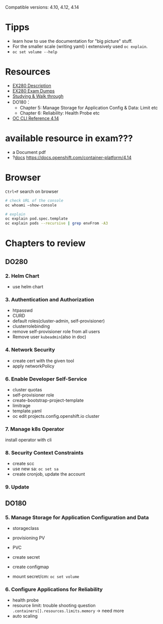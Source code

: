
Compatible versions: 4.10, 4.12, 4.14

# Tipps
- learn how to use the documentation for "big picture" stuff. 
- For the smaller scale (writing yaml) i extensively used `oc explain`. 
- `oc set volume --help`

# Resources
- [EX280 Description](https://www.redhat.com/en/services/training/red-hat-certified-openshift-administrator-exam)
- [EX280 Exam Dumps](https://github.com/bugbiteme/EX280-study/tree/main)
- [Studying & Walk through](https://www.youtube.com/watch?v=nLhBrjhQRe8&ab_channel=Cloudlearning)
- DO180：
    - Chapter 5: Manage Storage for Application Config & Data: Limit etc
    - Chapter 6: Reliability: Health Probe etc
- [OC CLI Reference 4.14](https://docs.redhat.com/en/documentation/red_hat_build_of_microshift/4.14/html/cli_tools/microshift-oc-cli-commands)

# available resource in exam???
- a Document pdf
- ?[docs](https://docs.redhat.com/en/documentation/openshift_container_platform/4.14)
https://docs.openshift.com/container-platform/4.14

# Browser
`Ctrl+F` search on browser


```bash
# check URL of the console
oc whoami —show-console

# explain
oc explain pod.spec.template
oc explain pods --recursive | grep envFrom -A3
```

# Chapters to review
## DO280

### 2. Helm Chart
- use helm chart

### 3. Authentication and Authorization
- htpasswd
- CURD
- default roles(cluster-admin, self-provisioner)
- clusterrolebinding
- remove self-provisioner role from all users
- Remove user `kubeadmin`(also in doc)


### 4. Network Security
- create cert with the given tool
- apply networkPolicy

### 6. Enable Developer Self-Service
- cluster quotas
- self-provisioner role
- create-bootstrap-project-template
- limitrage 
- template.yaml
- oc edit projects.config.openshift.io cluster

### 7. Manage k8s Operator
install operator with cli


### 8. Security Context Constraints
- create scc
- use new sa: `oc set sa`
- create cronjob, update the account

### 9. Update


## DO180
### 5. Manage Storage for Application Configuration and Data
- storageclass
- provisioning PV
- PVC

- create secret
- create configmap
- mount secret/cm: `oc set volume`

### 6. Configure Applications for Reliability
- health probe
- resource limit: trouble shooting question `.containers[].resources.limits.memory` -> need more
- auto scaling